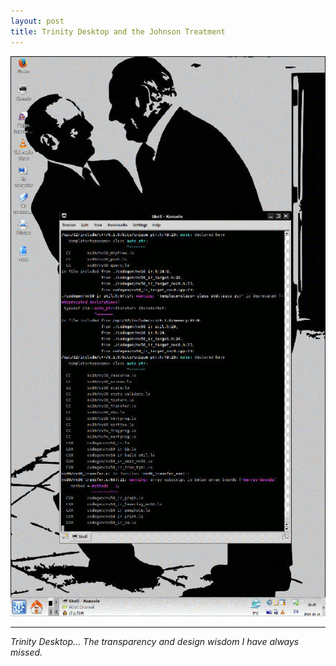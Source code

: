 ```yaml
---
layout: post
title: Trinity Desktop and the Johnson Treatment
---
```


[![udmw](/assets/img/trinity-desktop.jpg)](/assets/img/trinity-desktop-full.jpg)

----------

*Trinity Desktop... The transparency and design wisdom I have always missed.*
